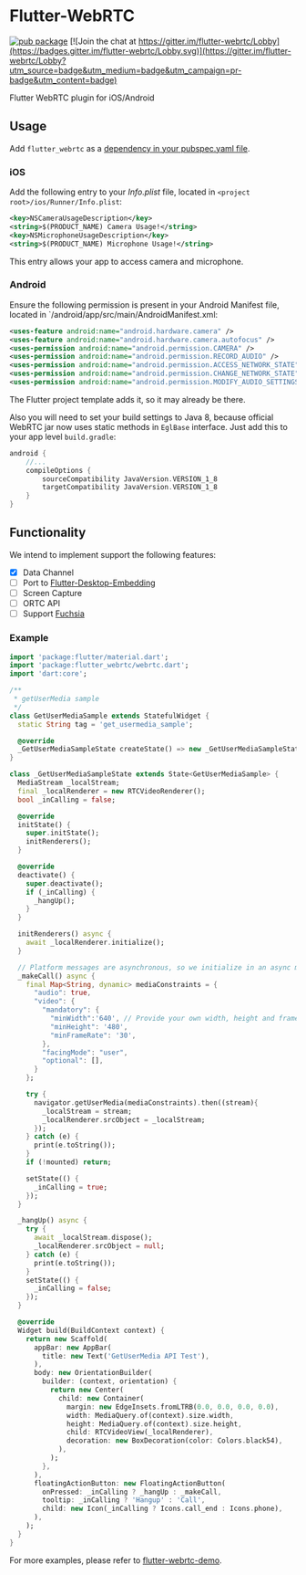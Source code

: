 # Flutter-WebRTC
[![pub package](https://img.shields.io/pub/v/flutter_webrtc.svg)](https://pub.dartlang.org/packages/flutter_webrtc) [![Join the chat at https://gitter.im/flutter-webrtc/Lobby](https://badges.gitter.im/flutter-webrtc/Lobby.svg)](https://gitter.im/flutter-webrtc/Lobby?utm_source=badge&utm_medium=badge&utm_campaign=pr-badge&utm_content=badge)

Flutter WebRTC plugin for iOS/Android

## Usage
Add `flutter_webrtc` as a [dependency in your pubspec.yaml file](https://flutter.io/using-packages/).

### iOS

Add the following entry to your _Info.plist_ file, located in `<project root>/ios/Runner/Info.plist`:

```xml
<key>NSCameraUsageDescription</key>
<string>$(PRODUCT_NAME) Camera Usage!</string>
<key>NSMicrophoneUsageDescription</key>
<string>$(PRODUCT_NAME) Microphone Usage!</string>
```

This entry allows your app to access camera and microphone.

### Android

Ensure the following permission is present in your Android Manifest file, located in `<project root>/android/app/src/main/AndroidManifest.xml:

```xml
<uses-feature android:name="android.hardware.camera" />
<uses-feature android:name="android.hardware.camera.autofocus" />
<uses-permission android:name="android.permission.CAMERA" />
<uses-permission android:name="android.permission.RECORD_AUDIO" />
<uses-permission android:name="android.permission.ACCESS_NETWORK_STATE" />
<uses-permission android:name="android.permission.CHANGE_NETWORK_STATE" />
<uses-permission android:name="android.permission.MODIFY_AUDIO_SETTINGS" />
```

The Flutter project template adds it, so it may already be there.

Also you will need to set your build settings to Java 8, because official WebRTC jar now uses static methods in `EglBase` interface. Just add this to your app level `build.gradle`:
```groovy
android {
    //...
    compileOptions {
        sourceCompatibility JavaVersion.VERSION_1_8
        targetCompatibility JavaVersion.VERSION_1_8
    }
}
```

## Functionality
We intend to implement support the following features:

- [X] Data Channel
- [ ] Port to [Flutter-Desktop-Embedding](https://github.com/google/flutter-desktop-embedding)
- [ ] Screen Capture
- [ ] ORTC API
- [ ] Support [Fuchsia](https://fuchsia.googlesource.com/)

### Example

```dart
import 'package:flutter/material.dart';
import 'package:flutter_webrtc/webrtc.dart';
import 'dart:core';

/**
 * getUserMedia sample
 */
class GetUserMediaSample extends StatefulWidget {
  static String tag = 'get_usermedia_sample';

  @override
  _GetUserMediaSampleState createState() => new _GetUserMediaSampleState();
}

class _GetUserMediaSampleState extends State<GetUserMediaSample> {
  MediaStream _localStream;
  final _localRenderer = new RTCVideoRenderer();
  bool _inCalling = false;

  @override
  initState() {
    super.initState();
    initRenderers();
  }

  @override
  deactivate() {
    super.deactivate();
    if (_inCalling) {
      _hangUp();
    }
  }

  initRenderers() async {
    await _localRenderer.initialize();
  }

  // Platform messages are asynchronous, so we initialize in an async method.
  _makeCall() async {
    final Map<String, dynamic> mediaConstraints = {
      "audio": true,
      "video": {
        "mandatory": {
          "minWidth":'640', // Provide your own width, height and frame rate here
          "minHeight": '480',
          "minFrameRate": '30',
        },
        "facingMode": "user",
        "optional": [],
      }
    };

    try {
      navigator.getUserMedia(mediaConstraints).then((stream){
        _localStream = stream;
        _localRenderer.srcObject = _localStream;
      });
    } catch (e) {
      print(e.toString());
    }
    if (!mounted) return;

    setState(() {
      _inCalling = true;
    });
  }

  _hangUp() async {
    try {
      await _localStream.dispose();
      _localRenderer.srcObject = null;
    } catch (e) {
      print(e.toString());
    }
    setState(() {
      _inCalling = false;
    });
  }

  @override
  Widget build(BuildContext context) {
    return new Scaffold(
      appBar: new AppBar(
        title: new Text('GetUserMedia API Test'),
      ),
      body: new OrientationBuilder(
        builder: (context, orientation) {
          return new Center(
            child: new Container(
              margin: new EdgeInsets.fromLTRB(0.0, 0.0, 0.0, 0.0),
              width: MediaQuery.of(context).size.width,
              height: MediaQuery.of(context).size.height,
              child: RTCVideoView(_localRenderer),
              decoration: new BoxDecoration(color: Colors.black54),
            ),
          );
        },
      ),
      floatingActionButton: new FloatingActionButton(
        onPressed: _inCalling ? _hangUp : _makeCall,
        tooltip: _inCalling ? 'Hangup' : 'Call',
        child: new Icon(_inCalling ? Icons.call_end : Icons.phone),
      ),
    );
  }
}
```

For more examples, please refer to [flutter-webrtc-demo](https://github.com/cloudwebrtc/flutter-webrtc-demo/).
